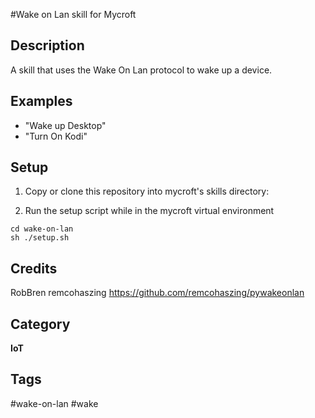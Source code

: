 
#Wake on Lan skill for Mycroft

## Description
A skill that uses the Wake On Lan protocol to wake up a device.

## Examples
* "Wake up Desktop"
* "Turn On Kodi"

## Setup
1. Copy or clone this repository into mycroft's skills directory:

2. Run the setup script while in the mycroft virtual environment
```
cd wake-on-lan
sh ./setup.sh
```

## Credits
RobBren
remcohaszing https://github.com/remcohaszing/pywakeonlan


## Category
**IoT**

## Tags
#wake-on-lan
#wake
